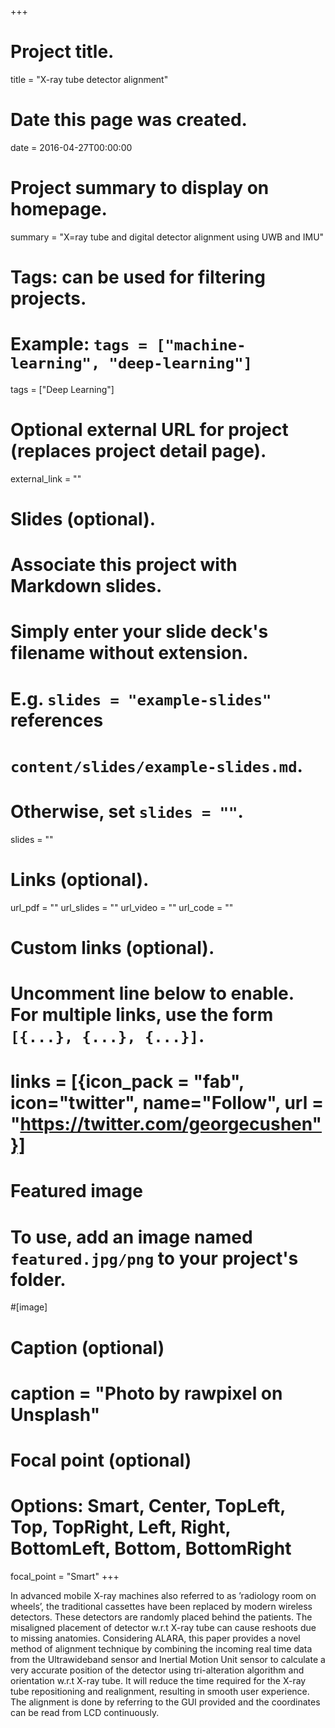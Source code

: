 +++
# Project title.
title = "X-ray tube detector alignment"

# Date this page was created.
date = 2016-04-27T00:00:00

# Project summary to display on homepage.
summary = "X=ray tube and digital detector alignment using UWB and IMU"

# Tags: can be used for filtering projects.
# Example: `tags = ["machine-learning", "deep-learning"]`
tags = ["Deep Learning"]

# Optional external URL for project (replaces project detail page).
external_link = ""

# Slides (optional).
#   Associate this project with Markdown slides.
#   Simply enter your slide deck's filename without extension.
#   E.g. `slides = "example-slides"` references 
#   `content/slides/example-slides.md`.
#   Otherwise, set `slides = ""`.
slides = ""

# Links (optional).
url_pdf = ""
url_slides = ""
url_video = ""
url_code = ""

# Custom links (optional).
#   Uncomment line below to enable. For multiple links, use the form `[{...}, {...}, {...}]`.
# links = [{icon_pack = "fab", icon="twitter", name="Follow", url = "https://twitter.com/georgecushen"}]

# Featured image
# To use, add an image named `featured.jpg/png` to your project's folder. 
#[image]
  # Caption (optional)
#  caption = "Photo by rawpixel on Unsplash"
  
  # Focal point (optional)
  # Options: Smart, Center, TopLeft, Top, TopRight, Left, Right, BottomLeft, Bottom, BottomRight
  focal_point = "Smart"
+++

In advanced mobile X-ray machines also referred to as ’radiology room on wheels’, the traditional cassettes have been replaced by modern wireless detectors. These detectors are randomly placed behind the patients. The misaligned placement of detector w.r.t X-ray tube can cause reshoots due to missing anatomies. Considering ALARA, this paper provides a novel method of alignment technique by combining the incoming real time data from the Ultrawideband sensor and Inertial Motion Unit sensor to calculate a very accurate position of the detector using tri-alteration algorithm and orientation w.r.t X-ray tube. It will reduce the time required for the X-ray tube repositioning and realignment, resulting in smooth user experience. The alignment is done by referring to the GUI provided and the coordinates can be read from LCD continuously.